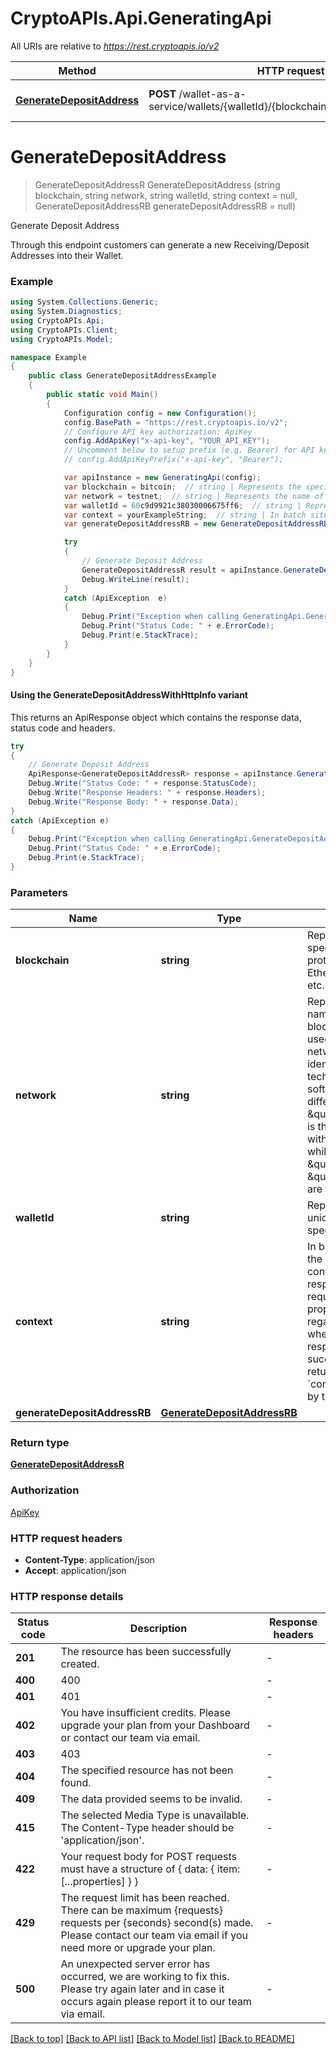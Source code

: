 # CryptoAPIs.Api.GeneratingApi

All URIs are relative to *https://rest.cryptoapis.io/v2*

| Method | HTTP request | Description |
|--------|--------------|-------------|
| [**GenerateDepositAddress**](GeneratingApi.md#generatedepositaddress) | **POST** /wallet-as-a-service/wallets/{walletId}/{blockchain}/{network}/addresses | Generate Deposit Address |

<a name="generatedepositaddress"></a>
# **GenerateDepositAddress**
> GenerateDepositAddressR GenerateDepositAddress (string blockchain, string network, string walletId, string context = null, GenerateDepositAddressRB generateDepositAddressRB = null)

Generate Deposit Address

Through this endpoint customers can generate a new Receiving/Deposit Addresses into their Wallet.

### Example
```csharp
using System.Collections.Generic;
using System.Diagnostics;
using CryptoAPIs.Api;
using CryptoAPIs.Client;
using CryptoAPIs.Model;

namespace Example
{
    public class GenerateDepositAddressExample
    {
        public static void Main()
        {
            Configuration config = new Configuration();
            config.BasePath = "https://rest.cryptoapis.io/v2";
            // Configure API key authorization: ApiKey
            config.AddApiKey("x-api-key", "YOUR_API_KEY");
            // Uncomment below to setup prefix (e.g. Bearer) for API key, if needed
            // config.AddApiKeyPrefix("x-api-key", "Bearer");

            var apiInstance = new GeneratingApi(config);
            var blockchain = bitcoin;  // string | Represents the specific blockchain protocol name, e.g. Ethereum, Bitcoin, etc.
            var network = testnet;  // string | Represents the name of the blockchain network used; blockchain networks are usually identical as technology and software, but they differ in data, e.g. - \"mainnet\" is the live network with actual data while networks like \"testnet\", \"ropsten\" are test networks.
            var walletId = 60c9d9921c38030006675ff6;  // string | Represents the unique ID of the specific Wallet.
            var context = yourExampleString;  // string | In batch situations the user can use the context to correlate responses with requests. This property is present regardless of whether the response was successful or returned as an error. `context` is specified by the user. (optional) 
            var generateDepositAddressRB = new GenerateDepositAddressRB(); // GenerateDepositAddressRB |  (optional) 

            try
            {
                // Generate Deposit Address
                GenerateDepositAddressR result = apiInstance.GenerateDepositAddress(blockchain, network, walletId, context, generateDepositAddressRB);
                Debug.WriteLine(result);
            }
            catch (ApiException  e)
            {
                Debug.Print("Exception when calling GeneratingApi.GenerateDepositAddress: " + e.Message);
                Debug.Print("Status Code: " + e.ErrorCode);
                Debug.Print(e.StackTrace);
            }
        }
    }
}
```

#### Using the GenerateDepositAddressWithHttpInfo variant
This returns an ApiResponse object which contains the response data, status code and headers.

```csharp
try
{
    // Generate Deposit Address
    ApiResponse<GenerateDepositAddressR> response = apiInstance.GenerateDepositAddressWithHttpInfo(blockchain, network, walletId, context, generateDepositAddressRB);
    Debug.Write("Status Code: " + response.StatusCode);
    Debug.Write("Response Headers: " + response.Headers);
    Debug.Write("Response Body: " + response.Data);
}
catch (ApiException e)
{
    Debug.Print("Exception when calling GeneratingApi.GenerateDepositAddressWithHttpInfo: " + e.Message);
    Debug.Print("Status Code: " + e.ErrorCode);
    Debug.Print(e.StackTrace);
}
```

### Parameters

| Name | Type | Description | Notes |
|------|------|-------------|-------|
| **blockchain** | **string** | Represents the specific blockchain protocol name, e.g. Ethereum, Bitcoin, etc. |  |
| **network** | **string** | Represents the name of the blockchain network used; blockchain networks are usually identical as technology and software, but they differ in data, e.g. - \&quot;mainnet\&quot; is the live network with actual data while networks like \&quot;testnet\&quot;, \&quot;ropsten\&quot; are test networks. |  |
| **walletId** | **string** | Represents the unique ID of the specific Wallet. |  |
| **context** | **string** | In batch situations the user can use the context to correlate responses with requests. This property is present regardless of whether the response was successful or returned as an error. &#x60;context&#x60; is specified by the user. | [optional]  |
| **generateDepositAddressRB** | [**GenerateDepositAddressRB**](GenerateDepositAddressRB.md) |  | [optional]  |

### Return type

[**GenerateDepositAddressR**](GenerateDepositAddressR.md)

### Authorization

[ApiKey](../README.md#ApiKey)

### HTTP request headers

 - **Content-Type**: application/json
 - **Accept**: application/json


### HTTP response details
| Status code | Description | Response headers |
|-------------|-------------|------------------|
| **201** | The resource has been successfully created. |  -  |
| **400** | 400 |  -  |
| **401** | 401 |  -  |
| **402** | You have insufficient credits. Please upgrade your plan from your Dashboard or contact our team via email. |  -  |
| **403** | 403 |  -  |
| **404** | The specified resource has not been found. |  -  |
| **409** | The data provided seems to be invalid. |  -  |
| **415** | The selected Media Type is unavailable. The Content-Type header should be &#39;application/json&#39;. |  -  |
| **422** | Your request body for POST requests must have a structure of { data: { item: [...properties] } } |  -  |
| **429** | The request limit has been reached. There can be maximum {requests} requests per {seconds} second(s) made. Please contact our team via email if you need more or upgrade your plan. |  -  |
| **500** | An unexpected server error has occurred, we are working to fix this. Please try again later and in case it occurs again please report it to our team via email. |  -  |

[[Back to top]](#) [[Back to API list]](../README.md#documentation-for-api-endpoints) [[Back to Model list]](../README.md#documentation-for-models) [[Back to README]](../README.md)

